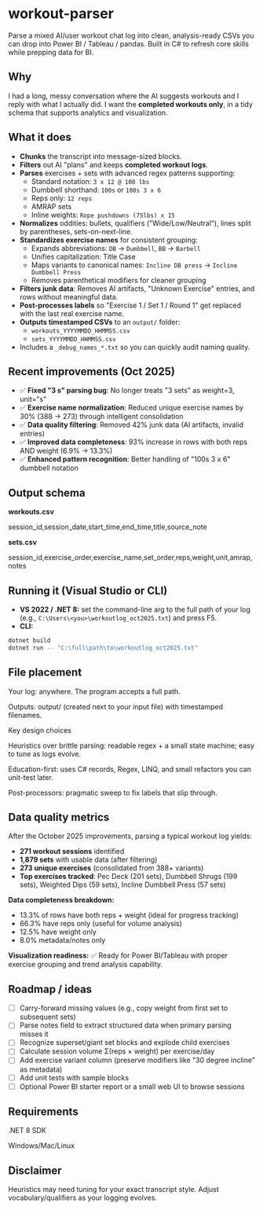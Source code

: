 ﻿# workout-parser

Parse a mixed AI/user workout chat log into clean, analysis-ready CSVs you can drop into Power BI / Tableau / pandas. Built in C# to refresh core skills while prepping data for BI.

## Why
I had a long, messy conversation where the AI suggests workouts and I reply with what I actually did. I want the **completed workouts only**, in a tidy schema that supports analytics and visualization.

## What it does
- **Chunks** the transcript into message-sized blocks.
- **Filters** out AI "plans" and keeps **completed workout logs**.
- **Parses** exercises + sets with advanced regex patterns supporting:
  - Standard notation: `3 x 12 @ 100 lbs`
  - Dumbbell shorthand: `100s` or `100s 3 x 6`
  - Reps only: `12 reps`
  - AMRAP sets
  - Inline weights: `Rope pushdowns (75lbs) x 15`
- **Normalizes** oddities: bullets, qualifiers ("Wide/Low/Neutral"), lines split by parentheses, sets-on-next-line.
- **Standardizes exercise names** for consistent grouping:
  - Expands abbreviations: `DB` → `Dumbbell`, `BB` → `Barbell`
  - Unifies capitalization: Title Case
  - Maps variants to canonical names: `Incline DB press` → `Incline Dumbbell Press`
  - Removes parenthetical modifiers for cleaner grouping
- **Filters junk data**: Removes AI artifacts, "Unknown Exercise" entries, and rows without meaningful data.
- **Post-processes labels** so "Exercise 1 / Set 1 / Round 1" get replaced with the last real exercise name.
- **Outputs timestamped CSVs** to an `output/` folder:
  - `workouts_YYYYMMDD_HHMMSS.csv`
  - `sets_YYYYMMDD_HHMMSS.csv`
- Includes a `_debug_names_*.txt` so you can quickly audit naming quality.

## Recent improvements (Oct 2025)
- ✅ **Fixed "3 s" parsing bug**: No longer treats "3 sets" as weight=3, unit="s"
- ✅ **Exercise name normalization**: Reduced unique exercise names by 30% (388 → 273) through intelligent consolidation
- ✅ **Data quality filtering**: Removed 42% junk data (AI artifacts, invalid entries)
- ✅ **Improved data completeness**: 93% increase in rows with both reps AND weight (6.9% → 13.3%)
- ✅ **Enhanced pattern recognition**: Better handling of "100s 3 x 6" dumbbell notation

## Output schema

**workouts.csv**

session_id,session_date,start_time,end_time,title,source_note


**sets.csv**

session_id,exercise_order,exercise_name,set_order,reps,weight,unit,amrap,notes

## Running it (Visual Studio or CLI)
- **VS 2022 / .NET 8:** set the command-line arg to the full path of your log (e.g., `C:\Users\<you>\workoutlog_oct2025.txt`) and press F5.  
- **CLI:**
```bash
dotnet build
dotnet run -- "C:\full\path\to\workoutlog_oct2025.txt"
```

## File placement

Your log: anywhere. The program accepts a full path.

Outputs: output/ (created next to your input file) with timestamped filenames.

Key design choices

Heuristics over brittle parsing: readable regex + a small state machine; easy to tune as logs evolve.

Education-first: uses C# records, Regex, LINQ, and small refactors you can unit-test later.

Post-processors: pragmatic sweep to fix labels that slip through.

## Data quality metrics

After the October 2025 improvements, parsing a typical workout log yields:
- **271 workout sessions** identified
- **1,879 sets** with usable data (after filtering)
- **273 unique exercises** (consolidated from 388+ variants)
- **Top exercises tracked**: Pec Deck (201 sets), Dumbbell Shrugs (199 sets), Weighted Dips (59 sets), Incline Dumbbell Press (57 sets)

**Data completeness breakdown:**
- 13.3% of rows have both reps + weight (ideal for progress tracking)
- 66.3% have reps only (useful for volume analysis)
- 12.5% have weight only
- 8.0% metadata/notes only

**Visualization readiness:** ✅ Ready for Power BI/Tableau with proper exercise grouping and trend analysis capability.

## Roadmap / ideas

- [ ] Carry-forward missing values (e.g., copy weight from first set to subsequent sets)
- [ ] Parse notes field to extract structured data when primary parsing misses it
- [ ] Recognize superset/giant set blocks and explode child exercises
- [ ] Calculate session volume Σ(reps × weight) per exercise/day
- [ ] Add exercise variant column (preserve modifiers like "30 degree incline" as metadata)
- [ ] Add unit tests with sample blocks
- [ ] Optional Power BI starter report or a small web UI to browse sessions

## Requirements

.NET 8 SDK

Windows/Mac/Linux

## Disclaimer

Heuristics may need tuning for your exact transcript style. Adjust vocabulary/qualifiers as your logging evolves.